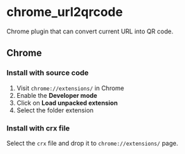 # chrome_url2qrcode
Chrome plugin that can convert current URL into QR code.

## Chrome

### Install with source code

1. Visit `chrome://extensions/` in Chrome
2. Enable the **Developer mode**
3. Click on **Load unpacked extension**
4. Select the folder extension

### Install with crx file
Select the `crx` file and drop it to `chrome://extensions/` page.

